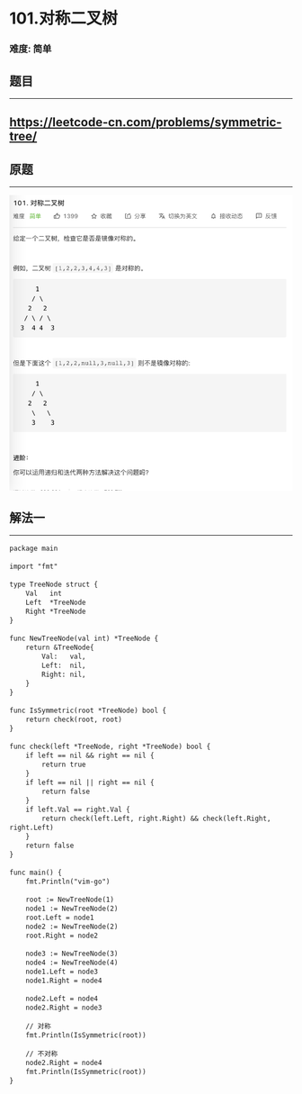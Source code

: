 # 101.对称二叉树

### 难度: 简单

## 题目
------

https://leetcode-cn.com/problems/symmetric-tree/
------

## 原题
------
![](img/leetcode-101.png)

## 解法一
------

```golang
package main

import "fmt"

type TreeNode struct {
	Val   int
	Left  *TreeNode
	Right *TreeNode
}

func NewTreeNode(val int) *TreeNode {
	return &TreeNode{
		Val:   val,
		Left:  nil,
		Right: nil,
	}
}

func IsSymmetric(root *TreeNode) bool {
	return check(root, root)
}

func check(left *TreeNode, right *TreeNode) bool {
	if left == nil && right == nil {
		return true
	}
	if left == nil || right == nil {
		return false
	}
	if left.Val == right.Val {
		return check(left.Left, right.Right) && check(left.Right, right.Left)
	}
	return false
}

func main() {
	fmt.Println("vim-go")

	root := NewTreeNode(1)
	node1 := NewTreeNode(2)
	root.Left = node1
	node2 := NewTreeNode(2)
	root.Right = node2

	node3 := NewTreeNode(3)
	node4 := NewTreeNode(4)
	node1.Left = node3
	node1.Right = node4

	node2.Left = node4
	node2.Right = node3

	// 对称
	fmt.Println(IsSymmetric(root))

	// 不对称
	node2.Right = node4
	fmt.Println(IsSymmetric(root))
}
```

